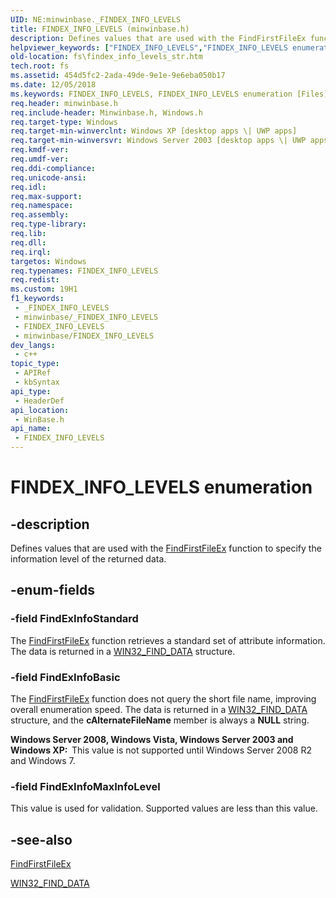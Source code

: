 ```yaml
---
UID: NE:minwinbase._FINDEX_INFO_LEVELS
title: FINDEX_INFO_LEVELS (minwinbase.h)
description: Defines values that are used with the FindFirstFileEx function to specify the information level of the returned data.
helpviewer_keywords: ["FINDEX_INFO_LEVELS","FINDEX_INFO_LEVELS enumeration [Files]","FindExInfoBasic","FindExInfoMaxInfoLevel","FindExInfoStandard","_win32_findex_info_levels_str","base.findex_info_levels_str","fs.findex_info_levels_str","winbase/FINDEX_INFO_LEVELS","winbase/FindExInfoBasic","winbase/FindExInfoMaxInfoLevel","winbase/FindExInfoStandard"]
old-location: fs\findex_info_levels_str.htm
tech.root: fs
ms.assetid: 454d5fc2-2ada-49de-9e1e-9e6eba050b17
ms.date: 12/05/2018
ms.keywords: FINDEX_INFO_LEVELS, FINDEX_INFO_LEVELS enumeration [Files], FindExInfoBasic, FindExInfoMaxInfoLevel, FindExInfoStandard, _win32_findex_info_levels_str, base.findex_info_levels_str, fs.findex_info_levels_str, winbase/FINDEX_INFO_LEVELS, winbase/FindExInfoBasic, winbase/FindExInfoMaxInfoLevel, winbase/FindExInfoStandard
req.header: minwinbase.h
req.include-header: Minwinbase.h, Windows.h
req.target-type: Windows
req.target-min-winverclnt: Windows XP [desktop apps \| UWP apps]
req.target-min-winversvr: Windows Server 2003 [desktop apps \| UWP apps]
req.kmdf-ver: 
req.umdf-ver: 
req.ddi-compliance: 
req.unicode-ansi: 
req.idl: 
req.max-support: 
req.namespace: 
req.assembly: 
req.type-library: 
req.lib: 
req.dll: 
req.irql: 
targetos: Windows
req.typenames: FINDEX_INFO_LEVELS
req.redist: 
ms.custom: 19H1
f1_keywords:
 - _FINDEX_INFO_LEVELS
 - minwinbase/_FINDEX_INFO_LEVELS
 - FINDEX_INFO_LEVELS
 - minwinbase/FINDEX_INFO_LEVELS
dev_langs:
 - c++
topic_type:
 - APIRef
 - kbSyntax
api_type:
 - HeaderDef
api_location:
 - WinBase.h
api_name:
 - FINDEX_INFO_LEVELS
---
```


# FINDEX_INFO_LEVELS enumeration


## -description

Defines values that are used with the 
    <a href="/windows/desktop/api/fileapi/nf-fileapi-findfirstfileexa">FindFirstFileEx</a> function to specify the information 
    level of the returned data.

## -enum-fields

### -field FindExInfoStandard

The <a href="/windows/desktop/api/fileapi/nf-fileapi-findfirstfileexa">FindFirstFileEx</a> function retrieves a 
      standard set of attribute information. The data is returned in a 
      <a href="/windows/desktop/api/minwinbase/ns-minwinbase-win32_find_dataa">WIN32_FIND_DATA</a> structure.

### -field FindExInfoBasic

The <a href="/windows/desktop/api/fileapi/nf-fileapi-findfirstfileexa">FindFirstFileEx</a> function does not query the short file name, improving overall enumeration speed. The data is returned in a 
      <a href="/windows/desktop/api/minwinbase/ns-minwinbase-win32_find_dataa">WIN32_FIND_DATA</a> structure, and the <b>cAlternateFileName</b> 
    member is always a <b>NULL</b> string.

<b>Windows Server 2008, Windows Vista, Windows Server 2003 and Windows XP:  </b>This value is not supported until Windows Server 2008 R2 and Windows 7.

### -field FindExInfoMaxInfoLevel

This value is used for validation. Supported values are less than this value.

## -see-also

<a href="/windows/desktop/api/fileapi/nf-fileapi-findfirstfileexa">FindFirstFileEx</a>



<a href="/windows/desktop/api/minwinbase/ns-minwinbase-win32_find_dataa">WIN32_FIND_DATA</a>